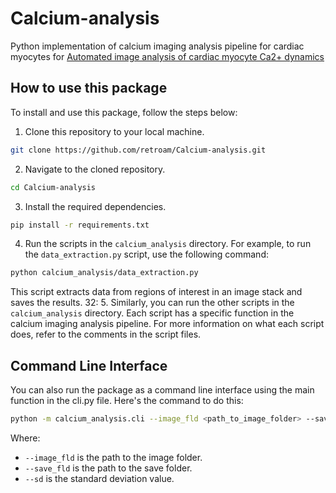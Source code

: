 # Calcium-analysis
Python implementation of calcium imaging analysis pipeline for cardiac myocytes for [Automated image analysis of cardiac myocyte Ca2+ dynamics](https://pubmed.ncbi.nlm.nih.gov/22255377/)
## How to use this package

To install and use this package, follow the steps below:

1. Clone this repository to your local machine.

```bash
git clone https://github.com/retroam/Calcium-analysis.git
```

2. Navigate to the cloned repository.

```bash
cd Calcium-analysis
```

3. Install the required dependencies.

```bash
pip install -r requirements.txt
```

4. Run the scripts in the `calcium_analysis` directory. For example, to run the `data_extraction.py` script, use the following command:

```bash
python calcium_analysis/data_extraction.py
```

This script extracts data from regions of interest in an image stack and saves the results.
32: 5. Similarly, you can run the other scripts in the `calcium_analysis` directory. Each script has a specific function in the calcium imaging analysis pipeline. For more information on what each script does, refer to the comments in the script files.

## Command Line Interface

You can also run the package as a command line interface using the main function in the cli.py file. Here's the command to do this:

```bash
python -m calcium_analysis.cli --image_fld <path_to_image_folder> --save_fld <path_to_save_folder> --sd <standard_deviation_value>
```

Where:
- `--image_fld` is the path to the image folder.
- `--save_fld` is the path to the save folder.
- `--sd` is the standard deviation value.